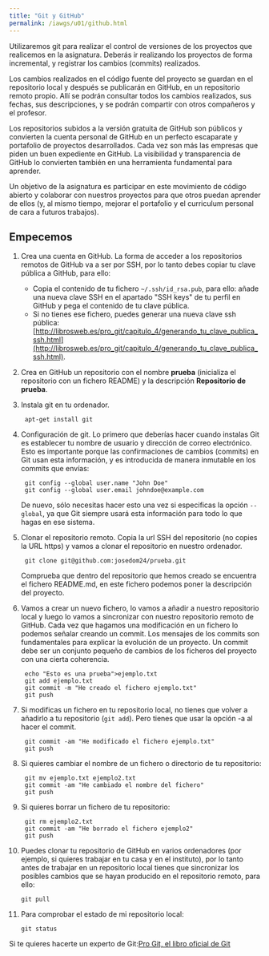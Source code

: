 ```yaml
---
title: "Git y GitHub"
permalink: /iawgs/u01/github.html
---
```


Utilizaremos git para realizar el control de versiones de los proyectos que realicemos en la asignatura. Deberás ir realizando los proyectos de forma incremental, y registrar los cambios (commits) realizados.

Los cambios realizados en el código fuente del proyecto se guardan en el repositorio local y después se publicarán en GitHub, en un repositorio remoto propio. Allí se podrán consultar todos los cambios realizados, sus fechas, sus descripciones, y se podrán compartir con otros compañeros y el profesor.

Los repositorios subidos a la versión gratuita de GitHub son públicos y convierten la cuenta personal de GitHub en un perfecto escaparate y portafolio de proyectos desarrollados. Cada vez son más las empresas que piden un buen expediente en GitHub. La visibilidad y transparencia de GitHub lo convierten también en una herramienta fundamental para aprender. 

Un objetivo de la asignatura es participar en este movimiento de código abierto y colaborar con nuestros proyectos para que otros puedan aprender de ellos (y, al mismo tiempo, mejorar el portafolio y el curriculum personal de cara a futuros trabajos).

## Empecemos

1. Crea una cuenta en GitHub. La forma de acceder a los repositorios remotos de GitHub va a ser por SSH, por lo tanto debes copiar tu clave pública a GitHub, para ello:
	* Copia el contenido de tu fichero `~/.ssh/id_rsa.pub`, para ello: añade una nueva clave SSH en el apartado "SSH keys" de tu perfil en GitHub y pega el contenido de tu clave pública.
	* Si no tienes ese fichero, puedes generar una nueva clave ssh pública: [http://librosweb.es/pro_git/capitulo_4/generando_tu_clave_publica_ssh.html](http://librosweb.es/pro_git/capitulo_4/generando_tu_clave_publica_ssh.html).

2. Crea en GitHub un repositorio con el nombre **prueba** (inicializa el repositorio con un fichero README) y la descripción **Repositorio de prueba**.
3. Instala git en tu ordenador.

		apt-get install git

4. Configuración de git. Lo primero que deberías hacer cuando instalas Git es establecer tu nombre de usuario y dirección de correo electrónico. Esto es importante porque las confirmaciones de cambios (commits) en Git usan esta información, y es introducida de manera inmutable en los commits que envías:

		git config --global user.name "John Doe"
		git config --global user.email johndoe@example.com

	De nuevo, sólo necesitas hacer esto una vez si especificas la opción `--global`, ya que Git siempre usará esta información para todo lo que hagas en ese sistema.

5. Clonar el repositorio remoto. Copia la url SSH del repositorio (no copies la URL https) y vamos a clonar el repositorio en nuestro ordenador.

		git clone git@github.com:josedom24/prueba.git

	Comprueba que dentro del repositorio que hemos creado se encuentra el fichero README.md, en este fichero podemos poner la descripción del proyecto.

6. Vamos a crear un nuevo fichero, lo vamos a añadir a nuestro repositorio local y luego lo vamos a sincronizar con nuestro repositorio remoto de GitHub. Cada vez que hagamos una modificación en un fichero lo podemos señalar creando un commit. Los mensajes de los commits son fundamentales para explicar la evolución de un proyecto. Un commit debe ser un conjunto pequeño de cambios de los ficheros del proyecto con una cierta coherencia.

		echo "Esto es una prueba">ejemplo.txt
		git add ejemplo.txt
		git commit -m "He creado el fichero ejemplo.txt"
		git push

7. Si modificas un fichero en tu repositorio local, no tienes que volver a añadirlo a tu repositorio (`git add`). Pero tienes que usar la opción -a al hacer el commit.

		git commit -am "He modificado el fichero ejemplo.txt"
		git push

8. Si quieres cambiar el nombre de un fichero o directorio de tu repositorio:

		git mv ejemplo.txt ejemplo2.txt
		git commit -am "He cambiado el nombre del fichero"
		git push

9. Si quieres borrar un fichero de tu repositorio:

		git rm ejemplo2.txt
		git commit -am "He borrado el fichero ejemplo2"
		git push

10. Puedes clonar tu repositorio de GitHub en varios ordenadores (por ejemplo, si quieres trabajar en tu casa y en el instituto), por lo tanto antes de trabajar en un repositorio local tienes que sincronizar los posibles cambios que se hayan producido en el repositorio remoto, para ello:

		git pull

11. Para comprobar el estado de mi repositorio local:

		git status


Si te quieres hacerte un experto de Git:[Pro Git, el libro oficial de Git](http://librosweb.es/pro_git/)

